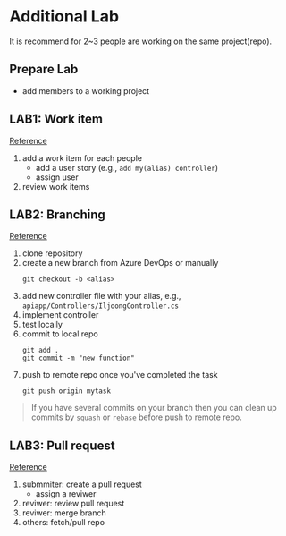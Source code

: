 # Additional Lab

It is recommend for 2~3 people are working on the same project(repo).

## Prepare Lab

- add members to a working project

## LAB1: Work item

[Reference](https://docs.microsoft.com/en-us/azure/devops/boards/work-items/view-add-work-items?view=azure-devops&tabs=browser)

1. add a work item for each people
    - add a user story (e.g., `add my(alias) controller`)
    - assign user
2. review work items

## LAB2: Branching

[Reference](https://docs.microsoft.com/en-us/azure/devops/repos/git/branch-policies-overview?view=azure-devops
)

1. clone repository
2. create a new branch from Azure DevOps or manually
    ```
    git checkout -b <alias>
    ```
3. add new controller file with your alias, e.g., `apiapp/Controllers/IljoongController.cs`
4. implement controller
5. test locally
6. commit to local repo
    ```
    git add .
    git commit -m "new function"
    ```
7. push to remote repo once you've completed the task
    ```
    git push origin mytask
    ```

> If you have several commits on your branch then you can clean up commits by `squash` or `rebase` before push to remote repo.

## LAB3: Pull request

[Reference](https://docs.microsoft.com/en-us/azure/devops/repos/git/pull-requests-overview?view=azure-devops)

1. submmiter: create a pull request
    - assign a reviwer
2. reviwer: review pull request
3. reviwer: merge branch
4. others: fetch/pull repo
